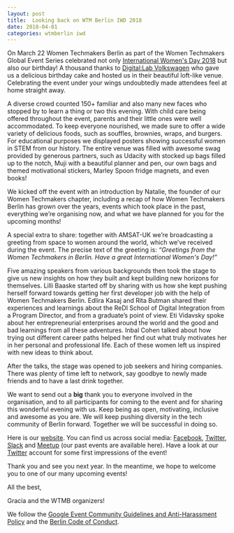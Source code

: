 ```yaml
---
layout: post
title:  Looking back on WTM Berlin IWD 2018 
date: 2018-04-01
categories: wtmberlin iwd
---
```


On March 22 Women Techmakers Berlin as part of the Women Techmakers Global Event Series celebrated not only [International Women's Day 2018](https://www.womentechmakers.com/iwd18) but also our birthday! A thousand thanks to [Digital:Lab Volkswagen](https://goo.gl/maps/6haLVpAjUio) who gave us a delicious birthday cake and hosted us in their beautiful loft-like venue. Celebrating the event under your wings undoubtedly made attendees feel at home straight away.


A diverse crowd counted 150+ familiar and also many new faces who stopped by to learn a thing or two this evening. With child care being offered throughout the event, parents and their little ones were well accommodated. To keep everyone nourished, we made sure to offer a wide variety of delicious foods, such as souffles, brownies, wraps, and burgers. For educational purposes we displayed posters showing successful women in STEM from our history. The entire venue was filled with awesome swag provided by generous partners, such as Udacity with stocked up bags filled up to the notch, Muji with a beautiful planner and pen, our own bags and themed motivational stickers, Marley Spoon fridge magnets, and even books!

We kicked off the event with an introduction by Natalie, the founder of our Women Techmakers chapter, including a recap of how Women Techmakers Berlin has grown over the years, events which took place in the past, everything we’re organising now, and what we have planned for you for the upcoming months!

A special extra to share: together with AMSAT-UK we’re broadcasting a greeting from space to women around the world, which we’ve received during the event. The precise text of the greeting is: *“Greetings from the Women Techmakers in Berlin. Have a great International Women's Day!”*

Five amazing speakers from various backgrounds then took the stage to give us new insights on how they built and kept building new horizons for themselves. Lilli Baaske started off by sharing with us how she kept pushing herself forward towards getting her first developer job with the help of Women Techmakers Berlin. Edlira Kasaj and Rita Butman shared their experiences and learnings about the ReDI School of Digital Integration from a Program Director, and from a graduate’s point of view. Eti Vidavsky spoke about her entrepreneurial enterprises around the world and the good and bad learnings from all these adventures. Inbal Cohen talked about how trying out different career paths helped her find out what truly motivates her in her personal and professional life. Each of these women left us inspired with new ideas to think about.

After the talks, the stage was opened to job seekers and hiring companies. There was plenty of time left to network, say goodbye to newly made friends and to have a last drink together.

We want to send out a **big** thank you to everyone involved in the organisation, and to all participants for coming to the event and for sharing this wonderful evening with us. Keep being as open, motivating, inclusive and awesome as you are. We will keep pushing diversity in the tech community of Berlin forward. Together we will be successful in doing so.

Here is our [website](http://wtmberlin.com/). You can find us across social media: [Facebook](https://www.facebook.com/groups/1106085959408694), [Twitter](https://twitter.com/wtm_berlin), [Slack](https://slack.wtmberlin.com/) and [Meetup](https://www.meetup.com/Women-Techmakers-Berlin/events/) (our past events are available here). Have a look at our [Twitter](https://twitter.com/wtm_berlin) account for some first impressions of the event! 

Thank you and see you next year. In the meantime, we hope to welcome you to one of our many upcoming events! 

All the best,
<dl>Gracia and the WTMB organizers!</dl>

We follow the [Google Event Community Guidelines and Anti-Harassment Policy](https://www.google.com/events/policy/anti-harassmentpolicy.html) and the [Berlin Code of Conduct](http://berlincodeofconduct.org/).

